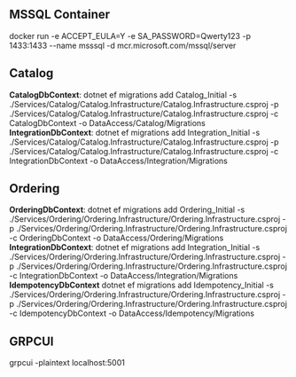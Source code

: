 ## MSSQL Container
docker run -e ACCEPT_EULA=Y -e SA_PASSWORD=Qwerty123 -p 1433:1433 --name msssql -d mcr.microsoft.com/mssql/server

## Catalog
**CatalogDbContext**: dotnet ef migrations add Catalog_Initial -s ./Services/Catalog/Catalog.Infrastructure/Catalog.Infrastructure.csproj -p ./Services/Catalog/Catalog.Infrastructure/Catalog.Infrastructure.csproj -c CatalogDbContext -o DataAccess/Catalog/Migrations
**IntegrationDbContext**: dotnet ef migrations add Integration_Initial -s ./Services/Catalog/Catalog.Infrastructure/Catalog.Infrastructure.csproj -p ./Services/Catalog/Catalog.Infrastructure/Catalog.Infrastructure.csproj -c IntegrationDbContext -o DataAccess/Integration/Migrations

## Ordering
**OrderingDbContext**: dotnet ef migrations add Ordering_Initial -s ./Services/Ordering/Ordering.Infrastructure/Ordering.Infrastructure.csproj -p ./Services/Ordering/Ordering.Infrastructure/Ordering.Infrastructure.csproj -c OrderingDbContext -o DataAccess/Ordering/Migrations
**IntegrationDbContext**: dotnet ef migrations add Integration_Initial -s ./Services/Ordering/Ordering.Infrastructure/Ordering.Infrastructure.csproj -p ./Services/Ordering/Ordering.Infrastructure/Ordering.Infrastructure.csproj -c IntegrationDbContext -o DataAccess/Integration/Migrations
**IdempotencyDbContext** dotnet ef migrations add Idempotency_Initial -s ./Services/Ordering/Ordering.Infrastructure/Ordering.Infrastructure.csproj -p ./Services/Ordering/Ordering.Infrastructure/Ordering.Infrastructure.csproj -c IdempotencyDbContext -o DataAccess/Idempotency/Migrations
## GRPCUI
grpcui -plaintext localhost:5001